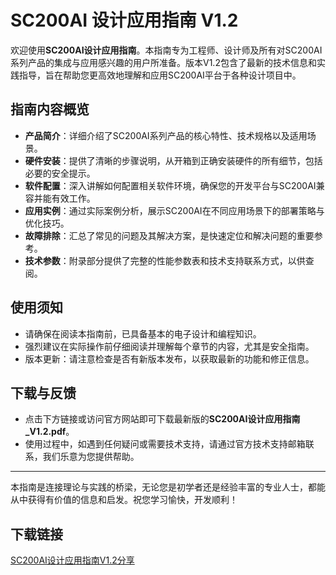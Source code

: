 # SC200AI 设计应用指南 V1.2

欢迎使用**SC200AI设计应用指南**。本指南专为工程师、设计师及所有对SC200AI系列产品的集成与应用感兴趣的用户所准备。版本V1.2包含了最新的技术信息和实践指导，旨在帮助您更高效地理解和应用SC200AI平台于各种设计项目中。

## 指南内容概览

- **产品简介**：详细介绍了SC200AI系列产品的核心特性、技术规格以及适用场景。
- **硬件安装**：提供了清晰的步骤说明，从开箱到正确安装硬件的所有细节，包括必要的安全提示。
- **软件配置**：深入讲解如何配置相关软件环境，确保您的开发平台与SC200AI兼容并能有效工作。
- **应用实例**：通过实际案例分析，展示SC200AI在不同应用场景下的部署策略与优化技巧。
- **故障排除**：汇总了常见的问题及其解决方案，是快速定位和解决问题的重要参考。
- **技术参数**：附录部分提供了完整的性能参数表和技术支持联系方式，以供查阅。

## 使用须知

- 请确保在阅读本指南前，已具备基本的电子设计和编程知识。
- 强烈建议在实际操作前仔细阅读并理解每个章节的内容，尤其是安全指南。
- 版本更新：请注意检查是否有新版本发布，以获取最新的功能和修正信息。

## 下载与反馈

- 点击下方链接或访问官方网站即可下载最新版的**SC200AI设计应用指南_V1.2.pdf**。
- 使用过程中，如遇到任何疑问或需要技术支持，请通过官方技术支持邮箱联系，我们乐意为您提供帮助。

---

本指南是连接理论与实践的桥梁，无论您是初学者还是经验丰富的专业人士，都能从中获得有价值的信息和启发。祝您学习愉快，开发顺利！

## 下载链接

[SC200AI设计应用指南V1.2分享](https://pan.quark.cn/s/e5d1c605df3d)